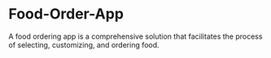 # Food-Order-App
A food ordering app is a comprehensive solution that facilitates the process of selecting, customizing, and ordering food.
